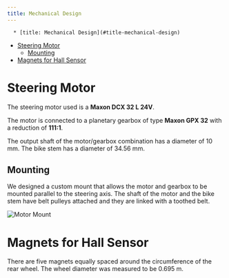 ```yaml
---
title: Mechanical Design
---
```

<!--ts-->
      * [title: Mechanical Design](#title-mechanical-design)
   * [Steering Motor](#steering-motor)
      * [Mounting](#mounting)
   * [Magnets for Hall Sensor](#magnets-for-hall-sensor)

<!-- Added by: Boaz Ash, at: 2018-08-10T16:47+02:00 -->

<!--te-->

# Steering Motor

The steering motor used is a **Maxon DCX 32 L 24V**. 

The motor is connected to a planetary gearbox of type **Maxon GPX 32** with a reduction of **111:1**.

The output shaft of the motor/gearbox combination has a diameter of 10 mm. The bike stem has a diameter of 34.56 mm.


## Mounting

We designed a custom mount that allows the motor and gearbox to be mounted parallel to the steering axis. The shaft of the motor and the bike stem have belt pulleys attached and they are linked with a toothed belt. 

![Motor Mount](https://github.com/bababash/chalmersbike/blob/ca95ca650d8a636f9712292e4da3903c1294229d/wiki/Mechanical_MotorMount.jpg)

# Magnets for Hall Sensor

There are five magnets equally spaced around the circumference of the rear wheel. The wheel diameter was measured to be 0.695 m. 
